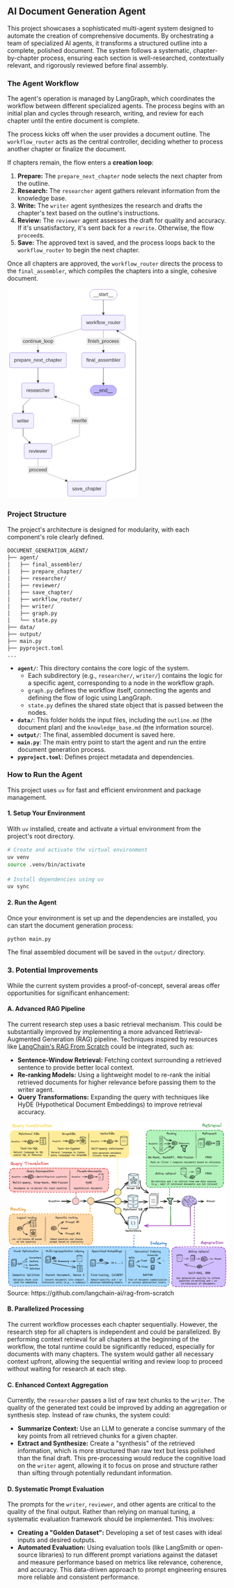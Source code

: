 ## AI Document Generation Agent

This project showcases a sophisticated multi-agent system designed to automate the creation of comprehensive documents. By orchestrating a team of specialized AI agents, it transforms a structured outline into a complete, polished document. The system follows a systematic, chapter-by-chapter process, ensuring each section is well-researched, contextually relevant, and rigorously reviewed before final assembly.

### The Agent Workflow

The agent's operation is managed by LangGraph, which coordinates the workflow between different specialized agents. The process begins with an initial plan and cycles through research, writing, and review for each chapter until the entire document is complete.

The process kicks off when the user provides a document outline. The `workflow_router` acts as the central controller, deciding whether to process another chapter or finalize the document.

If chapters remain, the flow enters a **creation loop**:
1.  **Prepare:** The `prepare_next_chapter` node selects the next chapter from the outline.
2.  **Research:** The `researcher` agent gathers relevant information from the knowledge base.
3.  **Write:** The `writer` agent synthesizes the research and drafts the chapter's text based on the outline's instructions.
4.  **Review:** The `reviewer` agent assesses the draft for quality and accuracy. If it's unsatisfactory, it's sent back for a `rewrite`. Otherwise, the flow `proceed`s.
5.  **Save:** The approved text is saved, and the process loops back to the `workflow_router` to begin the next chapter.

Once all chapters are approved, the `workflow_router` directs the process to the `final_assembler`, which compiles the chapters into a single, cohesive document.

<img src="data/static/documentation_agent.png" alt="Agent Process Overview" width="300">

### Project Structure

The project's architecture is designed for modularity, with each component's role clearly defined.

```
DOCUMENT_GENERATION_AGENT/
├── agent/
│   ├── final_assembler/
│   ├── prepare_chapter/
│   ├── researcher/
│   ├── reviewer/
│   ├── save_chapter/
│   ├── workflow_router/
│   ├── writer/
│   ├── graph.py
│   └── state.py
├── data/
├── output/
├── main.py
├── pyproject.toml
...
```

*   **`agent/`**: This directory contains the core logic of the system.
    *   Each subdirectory (e.g., `researcher/`, `writer/`) contains the logic for a specific agent, corresponding to a node in the workflow graph.
    *   `graph.py` defines the workflow itself, connecting the agents and defining the flow of logic using LangGraph.
    *   `state.py` defines the shared state object that is passed between the nodes.
*   **`data/`**: This folder holds the input files, including the `outline.md` (the document plan) and the `knowledge_base.md` (the information source).
*   **`output/`**: The final, assembled document is saved here.
*   **`main.py`**: The main entry point to start the agent and run the entire document generation process.
*   **`pyproject.toml`**: Defines project metadata and dependencies.

### How to Run the Agent

This project uses `uv` for fast and efficient environment and package management.

#### 1. Setup Your Environment

With `uv` installed, create and activate a virtual environment from the project's root directory.

```bash
# Create and activate the virtual environment
uv venv
source .venv/bin/activate

# Install dependencies using uv
uv sync
```

#### 2. Run the Agent

Once your environment is set up and the dependencies are installed, you can start the document generation process:

```bash
python main.py
```

The final assembled document will be saved in the `output/` directory.

### 3. Potential Improvements

While the current system provides a proof-of-concept, several areas offer opportunities for significant enhancement:

#### A. Advanced RAG Pipeline
The current research step uses a basic retrieval mechanism. This could be substantially improved by implementing a more advanced Retrieval-Augmented Generation (RAG) pipeline. Techniques inspired by resources like [LangChain's RAG From Scratch](https://github.com/langchain-ai/rag-from-scratch) could be integrated, such as:
*   **Sentence-Window Retrieval:** Fetching context surrounding a retrieved sentence to provide better local context.
*   **Re-ranking Models:** Using a lightweight model to re-rank the initial retrieved documents for higher relevance before passing them to the writer agent.
*   **Query Transformations:** Expanding the query with techniques like HyDE (Hypothetical Document Embeddings) to improve retrieval accuracy.

<img src="data/static/rag_langgraph.png" alt="Improved RAG pipeline" width="700">
Source: https://github.com/langchain-ai/rag-from-scratch

#### B. Parallelized Processing
The current workflow processes each chapter sequentially. However, the research step for all chapters is independent and could be parallelized. By performing context retrieval for all chapters at the beginning of the workflow, the total runtime could be significantly reduced, especially for documents with many chapters. The system would gather all necessary context upfront, allowing the sequential writing and review loop to proceed without waiting for research at each step.

#### C. Enhanced Context Aggregation
Currently, the `researcher` passes a list of raw text chunks to the `writer`. The quality of the generated text could be improved by adding an aggregation or synthesis step. Instead of raw chunks, the system could:
*   **Summarize Context:** Use an LLM to generate a concise summary of the key points from all retrieved chunks for a given chapter.
*   **Extract and Synthesize:** Create a "synthesis" of the retrieved information, which is more structured than raw text but less polished than the final draft.
This pre-processing would reduce the cognitive load on the `writer` agent, allowing it to focus on prose and structure rather than sifting through potentially redundant information.

#### D. Systematic Prompt Evaluation
The prompts for the `writer`, `reviewer`, and other agents are critical to the quality of the final output. Rather than relying on manual tuning, a systematic evaluation framework should be implemented. This involves:
*   **Creating a "Golden Dataset":** Developing a set of test cases with ideal inputs and desired outputs.
*   **Automated Evaluation:** Using evaluation tools (like LangSmith or open-source libraries) to run different prompt variations against the dataset and measure performance based on metrics like relevance, coherence, and accuracy. This data-driven approach to prompt engineering ensures more reliable and consistent performance.